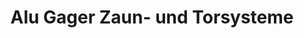---
title: "Alu Gager Zaun- und Torsysteme"
url: /stoob/alu-gager-zaun-und-torsysteme/
shop: Allgemein
---